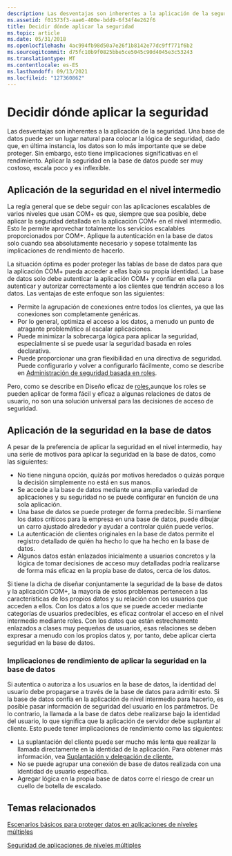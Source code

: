 ```yaml
---
description: Las desventajas son inherentes a la aplicación de la seguridad.
ms.assetid: f01573f3-aae6-400e-bdd9-6f34f4e262f6
title: Decidir dónde aplicar la seguridad
ms.topic: article
ms.date: 05/31/2018
ms.openlocfilehash: 4ac994fb98d50a7e26f1b8142e77dc9ff771f6b2
ms.sourcegitcommit: d75fc10b9f0825bbe5ce5045c90d4045e3c53243
ms.translationtype: MT
ms.contentlocale: es-ES
ms.lasthandoff: 09/13/2021
ms.locfileid: "127360862"
---
```

# <a name="deciding-where-to-enforce-security"></a>Decidir dónde aplicar la seguridad

Las desventajas son inherentes a la aplicación de la seguridad. Una base de datos puede ser un lugar natural para colocar la lógica de seguridad, dado que, en última instancia, los datos son lo más importante que se debe proteger. Sin embargo, esto tiene implicaciones significativas en el rendimiento. Aplicar la seguridad en la base de datos puede ser muy costoso, escala poco y es inflexible.

## <a name="enforcing-security-in-the-middle-tier"></a>Aplicación de la seguridad en el nivel intermedio

La regla general que se debe seguir con las aplicaciones escalables de varios niveles que usan COM+ es que, siempre que sea posible, debe aplicar la seguridad detallada en la aplicación COM+ en el nivel intermedio. Esto le permite aprovechar totalmente los servicios escalables proporcionados por COM+. Aplique la autenticación en la base de datos solo cuando sea absolutamente necesario y sopese totalmente las implicaciones de rendimiento de hacerlo.

La situación óptima es poder proteger las tablas de base de datos para que la aplicación COM+ pueda acceder a ellas bajo su propia identidad. La base de datos solo debe autenticar la aplicación COM+ y confiar en ella para autenticar y autorizar correctamente a los clientes que tendrán acceso a los datos. Las ventajas de este enfoque son las siguientes:

-   Permite la agrupación de conexiones entre todos los clientes, ya que las conexiones son completamente genéricas.
-   Por lo general, optimiza el acceso a los datos, a menudo un punto de atragante problemático al escalar aplicaciones.
-   Puede minimizar la sobrecarga lógica para aplicar la seguridad, especialmente si se puede usar la seguridad basada en roles declarativa.
-   Puede proporcionar una gran flexibilidad en una directiva de seguridad. Puede configurarlo y volver a configurarlo fácilmente, como se describe en [Administración de seguridad basada en roles](role-based-security-administration.md).

Pero, como se describe en Diseño eficaz de [roles,](designing-roles-effectively.md)aunque los roles se pueden aplicar de forma fácil y eficaz a algunas relaciones de datos de usuario, no son una solución universal para las decisiones de acceso de seguridad.

## <a name="enforcing-security-at-the-database"></a>Aplicación de la seguridad en la base de datos

A pesar de la preferencia de aplicar la seguridad en el nivel intermedio, hay una serie de motivos para aplicar la seguridad en la base de datos, como las siguientes:

-   No tiene ninguna opción, quizás por motivos heredados o quizás porque la decisión simplemente no está en sus manos.
-   Se accede a la base de datos mediante una amplia variedad de aplicaciones y su seguridad no se puede configurar en función de una sola aplicación.
-   Una base de datos se puede proteger de forma predecible. Si mantiene los datos críticos para la empresa en una base de datos, puede dibujar un carro ajustado alrededor y ayudar a controlar quién puede verlos.
-   La autenticación de clientes originales en la base de datos permite el registro detallado de quién ha hecho lo que ha hecho en la base de datos.
-   Algunos datos están enlazados inicialmente a usuarios concretos y la lógica de tomar decisiones de acceso muy detalladas podría realizarse de forma más eficaz en la propia base de datos, cerca de los datos.

Si tiene la dicha de diseñar conjuntamente la seguridad de la base de datos y la aplicación COM+, la mayoría de estos problemas pertenecen a las características de los propios datos y su relación con los usuarios que acceden a ellos. Con los datos a los que se puede acceder mediante categorías de usuarios predecibles, es eficaz controlar el acceso en el nivel intermedio mediante roles. Con los datos que están estrechamente enlazados a clases muy pequeñas de usuarios, esas relaciones se deben expresar a menudo con los propios datos y, por tanto, debe aplicar cierta seguridad en la base de datos.

### <a name="performance-implications-of-enforcing-security-at-the-database"></a>Implicaciones de rendimiento de aplicar la seguridad en la base de datos

Si autentica o autoriza a los usuarios en la base de datos, la identidad del usuario debe propagarse a través de la base de datos para admitir esto. Si la base de datos confía en la aplicación de nivel intermedio para hacerlo, es posible pasar información de seguridad del usuario en los parámetros. De lo contrario, la llamada a la base de datos debe realizarse bajo la identidad del usuario, lo que significa que la aplicación de servidor debe suplantar al cliente. Esto puede tener implicaciones de rendimiento como las siguientes:

-   La suplantación del cliente puede ser mucho más lenta que realizar la llamada directamente en la identidad de la aplicación. Para obtener más información, vea [Suplantación y delegación de cliente.](client-impersonation-and-delegation.md)
-   No se puede agrupar una conexión de base de datos realizada con una identidad de usuario específica.
-   Agregar lógica en la propia base de datos corre el riesgo de crear un cuello de botella de escalado.

## <a name="related-topics"></a>Temas relacionados

<dl> <dt>

[Escenarios básicos para proteger datos en aplicaciones de niveles múltiples](basic-scenarios-for-securing-data-in-multi-tier-applications.md)
</dt> <dt>

[Seguridad de aplicaciones de niveles múltiples](multi-tier-application-security.md)
</dt> </dl>

 

 



